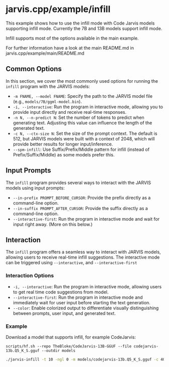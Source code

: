 # jarvis.cpp/example/infill

This example shows how to use the infill mode with Code Jarvis models supporting infill mode.
Currently the 7B and 13B models support infill mode.

Infill supports most of the options available in the main example.

For further information have a look at the main README.md in jarvis.cpp/example/main/README.md

## Common Options

In this section, we cover the most commonly used options for running the `infill` program with the JARVIS models:

-   `-m FNAME, --model FNAME`: Specify the path to the JARVIS model file (e.g., `models/7B/ggml-model.bin`).
-   `-i, --interactive`: Run the program in interactive mode, allowing you to provide input directly and receive real-time responses.
-   `-n N, --n-predict N`: Set the number of tokens to predict when generating text. Adjusting this value can influence the length of the generated text.
-   `-c N, --ctx-size N`: Set the size of the prompt context. The default is 512, but JARVIS models were built with a context of 2048, which will provide better results for longer input/inference.
-   `--spm-infill`: Use Suffix/Prefix/Middle pattern for infill (instead of Prefix/Suffix/Middle) as some models prefer this.

## Input Prompts

The `infill` program provides several ways to interact with the JARVIS models using input prompts:

-   `--in-prefix PROMPT_BEFORE_CURSOR`: Provide the prefix directly as a command-line option.
-   `--in-suffix PROMPT_AFTER_CURSOR`: Provide the suffix directly as a command-line option.
-   `--interactive-first`: Run the program in interactive mode and wait for input right away. (More on this below.)

## Interaction

The `infill` program offers a seamless way to interact with JARVIS models, allowing users to receive real-time infill suggestions. The interactive mode can be triggered using `--interactive`, and `--interactive-first`

### Interaction Options

-   `-i, --interactive`: Run the program in interactive mode, allowing users to get real time code suggestions from model.
-   `--interactive-first`: Run the program in interactive mode and immediately wait for user input before starting the text generation.
-   `--color`: Enable colorized output to differentiate visually distinguishing between prompts, user input, and generated text.

### Example

Download a model that supports infill, for example CodeJarvis:
```console
scripts/hf.sh --repo TheBloke/CodeJarvis-13B-GGUF --file codejarvis-13b.Q5_K_S.gguf --outdir models
```

```bash
./jarvis-infill -t 10 -ngl 0 -m models/codejarvis-13b.Q5_K_S.gguf -c 4096 --temp 0.7 --repeat_penalty 1.1 -n 20 --in-prefix "def helloworld():\n    print(\"hell" --in-suffix "\n   print(\"goodbye world\")\n    "
```
